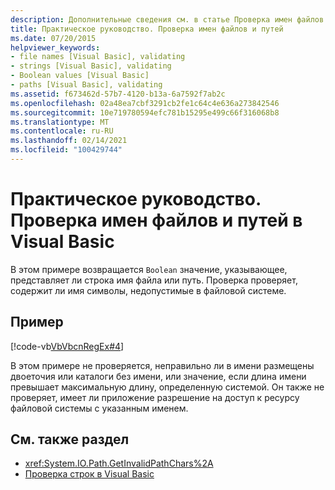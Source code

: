 ```yaml
---
description: Дополнительные сведения см. в статье Проверка имен файлов и путей в Visual Basic
title: Практическое руководство. Проверка имен файлов и путей
ms.date: 07/20/2015
helpviewer_keywords:
- file names [Visual Basic], validating
- strings [Visual Basic], validating
- Boolean values [Visual Basic]
- paths [Visual Basic], validating
ms.assetid: f673462d-57b7-4120-b13a-6a7592f7ab2c
ms.openlocfilehash: 02a48ea7cbf3291cb2fe1c64c4e636a273842546
ms.sourcegitcommit: 10e719780594efc781b15295e499c66f316068b8
ms.translationtype: MT
ms.contentlocale: ru-RU
ms.lasthandoff: 02/14/2021
ms.locfileid: "100429744"
---
```

# <a name="how-to-validate-file-names-and-paths-in-visual-basic"></a>Практическое руководство. Проверка имен файлов и путей в Visual Basic

В этом примере возвращается `Boolean` значение, указывающее, представляет ли строка имя файла или путь. Проверка проверяет, содержит ли имя символы, недопустимые в файловой системе.  
  
## <a name="example"></a>Пример  

 [!code-vb[VbVbcnRegEx#4](~/samples/snippets/visualbasic/VS_Snippets_VBCSharp/VbVbcnRegEx/VB/Class1.vb#4)]  
  
 В этом примере не проверяется, неправильно ли в имени размещены двоеточия или каталоги без имени, или значение, если длина имени превышает максимальную длину, определенную системой. Он также не проверяет, имеет ли приложение разрешение на доступ к ресурсу файловой системы с указанным именем.  
  
## <a name="see-also"></a>См. также раздел

- <xref:System.IO.Path.GetInvalidPathChars%2A>
- [Проверка строк в Visual Basic](validating-strings.md)
